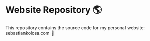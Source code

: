 # Website Repository 🌎
This repository contains the source code for my personal website: sebastiankolosa.com 🙇
